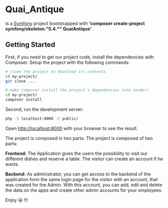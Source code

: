 # Quai_Antique

is a [Symfony](https://symfony.com/doc/current/index.html) project bootstrapped with **'composer create-project symfony/skeleton:"5.4.*" QuaiAntique'**.


## Getting Started
First, if you need to get our project code, install the dependencies with Composer. 
Setup the project with the following commands:

```bash
# clone the project to download its contents
cd my-project/
git clone ...

# make Composer install the project´s dependencies into vendor/
cd my-project/
composer install

```

Second, run the development server:
```bash
php -S localhost:8000 -t public/
```

Open [http://localhost:8000](http://localhost:8000) with your browser to see the result.

The project is composed in two parts:
The project is composed of two parts:

**Frontend:** 
The Application gives the users the possibility to visit our different dishes and reserve a table. The visitor can create an account if he wants.

**Backend:**
As administrator, you can get access to the backend of the application form the same login page for the visitor with an account, that was created for the Admin. With this account, you can add, edit and delete the data on the apps and create other admin accounts for your employees. 

Enjoy :smiley: !!!
